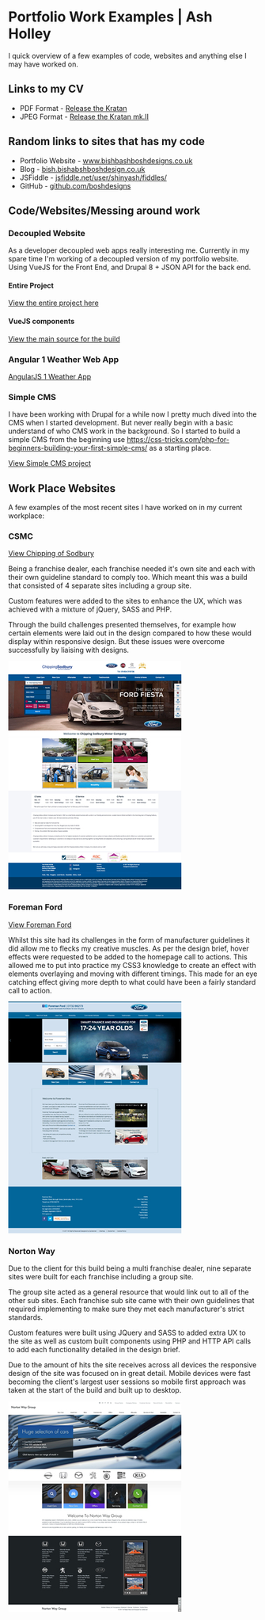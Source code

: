 # Portfolio Work Examples | Ash Holley
I quick overview of a few examples of code, websites and anything else I may have worked on.


## Links to my CV
* PDF Format - <a href="https://cp.sync.com/dl/74c17cb70#fxtc99s8-b64nnvbj-u32mmirw-eeqm5vpn" target="_blank">Release the Kratan</a>
* JPEG Format - <a href="https://cp.sync.com/dl/fd44765c0#e9tv7j8e-f5c5scts-sh4ninhx-46xr4rbp" target="_blank">Release the Kratan mk.II</a>


## Random links to sites that has my code

* Portfolio Website - <a href="www.bishbashboshdesigns.co.uk" target="_blank">www.bishbashboshdesigns.co.uk</a>
* Blog - <a href="https://bish.bishabshboshdesign.co.uk" target="_blank">bish.bishabshboshdesign.co.uk</a>
* JSFiddle - <a href="https://jsfiddle.net/user/shinyash/fiddles/" target="_blank">jsfiddle.net/user/shinyash/fiddles/</a>
* GitHub - <a href="https://github.com/boshdesigns" target="_blank">github.com/boshdesigns</a>

## Code/Websites/Messing around work

### Decoupled Website
As a developer decoupled web apps really interesting me. Currently in my spare time I'm working of a decoupled version of my portfolio website.
Using VueJS for the Front End, and Drupal 8 + JSON API for the back end.

#### Entire Project
<a href="https://github.com/boshdesigns/vue-drupal8-app/tree/dev" target="_blank">View the entire project here</a>

#### VueJS components
<a href="https://github.com/boshdesigns/vue-drupal8-app/tree/dev/src" target="_blank">View the main source for the build</a>

### Angular 1 Weather Web App
<a href="http://angularweatherapp.atwebpages.com/#/" target="_blank">AngularJS 1 Weather App</a>

### Simple CMS
I have been working with Drupal for a while now I pretty much dived into the CMS when I started development. But never really begin with a basic understand of who CMS work in the background.
So I started to build a simple CMS from the beginning use https://css-tricks.com/php-for-beginners-building-your-first-simple-cms/ as a starting place.

<a href="https://github.com/boshdesigns/simple-cms" target="_blank">View Simple CMS project</a>


## Work Place Websites

A few examples of the most recent sites I have worked on in my current workplace:

### CSMC
<a href="www.csmc.co.uk" target="_blank">View Chipping of Sodbury</a>

Being a franchise dealer, each franchise needed it's own site and each with their own guideline standard to comply too. Which meant this was a build that consisted of 4 separate sites including a group site.

Custom features were added to the sites to enhance the UX, which was achieved with a mixture of jQuery, SASS and PHP.

Through the build challenges presented themselves, for example how certain elements were laid out in the design compared to how these would display within responsive design. But these issues were overcome successfully by liaising with designs.

![CSMC Site Image](/images/csmccouk-home.jpg)


### Foreman Ford
<a href="foremanford.co.uk" target="_blank">View Foreman Ford</a>

Whilst this site had its challenges in the form of manufacturer guidelines it did allow me to flecks my creative muscles. As per the design brief, hover effects were requested to be added to the homepage call to actions. This allowed me to put into practice my CSS3 knowledge to create an effect with elements overlaying and moving with different timings. This made for an eye catching effect giving more depth to what could have been a fairly standard call to action.


![Foreman Ford Site Image](/images/foremanford.jpg)


### Norton Way

Due to the client for this build being a multi franchise dealer, nine separate sites were built for each franchise including a group site.

The group site acted as a general resource that would link out to all of the other sub sites. Each franchise sub site came with their own guidelines that required implementing to make sure they met each manufacturer's strict standards.

Custom features were built using JQuery and SASS to added extra UX to the site as well as custom built components using PHP and HTTP API calls to add each functionality detailed in the design brief.

Due to the amount of hits the site receives across all devices the responsive design of the site was focused on in great detail. Mobile devices were fast becoming the client's largest user sessions so mobile first approach was taken at the start of the build and built up to desktop.

![Norton Way Site Image](/images/nortonwayScreenshot.jpg)
